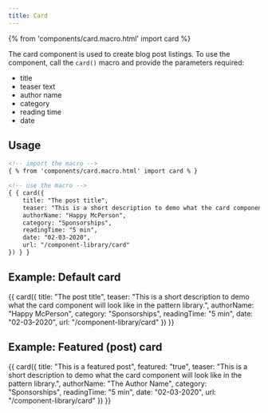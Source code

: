 ```yaml
---
title: Card
---
```


{% from 'components/card.macro.html' import card %}

The card component is used to create blog post listings. To use the component, call the `card()` macro and provide the parameters required:
* title
* teaser text
* author name
* category
* reading time
* date

## Usage

```html
<!-- import the macro -->
{ % from 'components/card.macro.html' import card % }

<!-- use the macro -->
{ { card({
    title: "The post title",
    teaser: "This is a short description to demo what the card component will look like in the pattern library.",
    authorName: "Happy McPerson",
    category: "Sponsorships",
    readingTime: "5 min",
    date: "02-03-2020",
    url: "/component-library/card"
}) } }
```

## Example: Default card

{{ card({
    title: "The post title",
    teaser: "This is a short description to demo what the card component will look like in the pattern library.",
    authorName: "Happy McPerson",
    category: "Sponsorships",
    readingTime: "5 min",
    date: "02-03-2020",
    url: "/component-library/card"
}) }}

## Example: Featured (post) card

{{ card({
    title: "This is a featured post",
    featured: "true",
    teaser: "This is a short description to demo what the card component will look like in the pattern library.",
    authorName: "The Author Name",
    category: "Sponsorships",
    readingTime: "5 min",
    date: "02-03-2020",
    url: "/component-library/card"
}) }}
